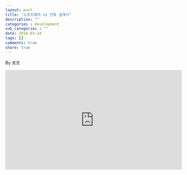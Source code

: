 ```yaml
---
layout: post
title: "소프트웨어 vs 건축 설계사"
description: ""
categories : development
sub_categories : ""
date: 2016-03-24
tags: []
comments: true
share: true
---
```


By 포프

<iframe width="560" height="315" src="https://www.youtube.com/embed/0BoSW7a9BNE?rel=0&amp;controls=0&amp;showinfo=0" frameborder="0" allow="autoplay; encrypted-media" allowfullscreen></iframe>
